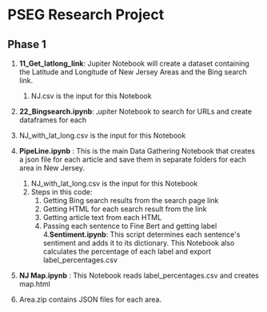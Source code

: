 # PSEG Research Project

## Phase 1

1. **11_Get_latlong_link**: Jupiter Notebook will create a dataset containing the Latitude and Longitude of New Jersey Areas and the Bing search link.
   1. NJ.csv is the input for this Notebook

2.  **22_Bingsearch.ipynb**: ـupiter Notebook to search for URLs and create dataframes for each
   1. NJ_with_lat_long.csv is the input for this Notebook

3. **PipeLine.ipynb** : This is the main Data Gathering Notebook that creates a json file for each article and save them in separate folders for each area in New Jersey.
   1. NJ_with_lat_long.csv is the input for this Notebook
   2. Steps in this code:
      1. Getting Bing search results from the search page link
      2. Getting HTML for each search result from the link
      3. Getting article text from each HTML
      4. Passing each sentence to Fine Bert and getting label
4.**Sentiment.ipynb**: This script determines each sentence's sentiment and adds it to its dictionary. This Notebook also calculates the percentage of each label and export label_percentages.csv
5. **NJ Map.ipynb** : This Notebook reads label_percentages.csv and creates map.html

6. Area.zip contains JSON files for each area.
  



